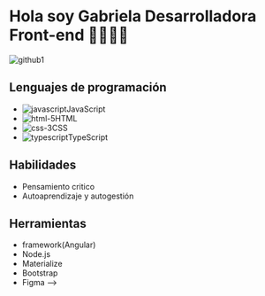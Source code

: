# Hola soy Gabriela Desarrolladora Front-end 👩🏽‍💻👋
![github1](https://user-images.githubusercontent.com/82047077/139560493-c25f5e5d-e940-4c17-b5e0-63c1956b0233.jpg)

## Lenguajes de programación

- ![javascript](https://user-images.githubusercontent.com/82047077/139560796-17a31bd8-bd72-48ec-86c2-62ad1eb9efbf.png)JavaScript
- ![html-5](https://user-images.githubusercontent.com/82047077/139560807-a488362c-bc55-4396-b8cf-36c806c10c68.png)HTML
- ![css-3](https://user-images.githubusercontent.com/82047077/139560812-c207812b-b08d-4e0c-b8f5-2eae26baa04b.png)CSS
- ![typescript](https://user-images.githubusercontent.com/82047077/139560825-69761969-b1fb-4932-9459-71f5bcd3485c.png)TypeScript

 ## Habilidades
- Pensamiento critico
- Autoaprendizaje y autogestión 

## Herramientas
- framework(Angular)
- Node.js
- Materialize
- Bootstrap
- Figma
-->
